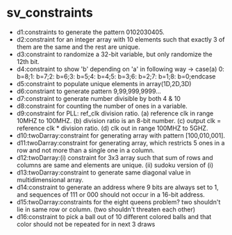 # sv_constraints
* d1:constraints to generate the pattern 0102030405.
* d2:constraint for an integer array with 10 elements such that exactly 3 of them are the same and the rest are unique.
* d3:constraint to randomize a 32-bit variable, but only randomize the 12th bit.
* d4:constraint to show 'b' depending on 'a' in following way -> case(a) 0: b=8;1: b=7;2: b=6;3: b=5;4: b=4;5: b=3;6: b=2;7: b=1;8: b=0;endcase
* d5:constraint to populate unique elements in array(1D,2D,3D)
* d6:constriant to generate pattern 9,99,999,9999...
* d7:constraint to generate number divisible by both 4 & 10
* d8:constraint for counting the number of ones in a variable.
* d9:constraint for PLL: ref_clk division ratio. (a) reference clk in range 10MHZ to 100MHZ. (b) division ratio is an 8-bit number. (c) output clk = reference clk * division ratio. (d) clk out in range 100MHZ to 5GHZ.
* d10:twoDarray:constraint for generating array with pattern [100,010,001].
* d11:twoDarray:constraint for generating array, which restricts 5 ones in a row and not more than a single one in a column.
* d12:twoDarray:(i) constraint for 3x3 array such that sum of rows and columns are same and elements are unique. (ii) sudoku version of (i)
* d13:twoDarray:constraint to generate same diagonal value in multidimensional array.
* d14:constraint to generate an address where 9 bits are always set to 1, and sequences of 111 or 000 should not occur in a 16-bit address.
* d15:twoDarray:constraints for the eight queens problem? two shouldn't lie in same row or column. (two shouldn't threaten each other)
* d16:constraint to pick a ball out of 10 different colored balls and that color should not be repeated for in next 3 draws
